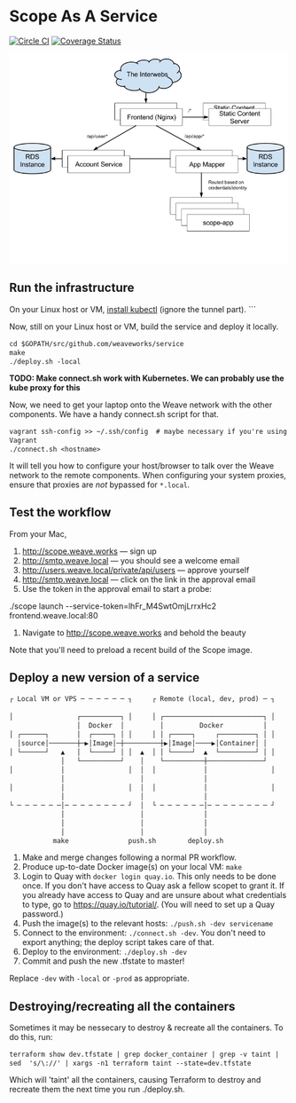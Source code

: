 # Scope As A Service

[![Circle CI](https://circleci.com/gh/weaveworks/service/tree/master.svg?style=shield)](https://circleci.com/gh/weaveworks/service/tree/master) [![Coverage Status](https://coveralls.io/repos/weaveworks/service/badge.svg?branch=coverage&service=github&t=6Kr25T)](https://coveralls.io/github/weaveworks/service?branch=coverage)

![Architecture](docs/architecture.png)

## Run the infrastructure

On your Linux host or VM,
[install kubectl](http://kubernetes.io/v1.0/docs/getting-started-guides/aws/kubectl.html)
(ignore the tunnel part).  ```

Now, still on your Linux host or VM, build the service and deploy it locally.

```
cd $GOPATH/src/github.com/weaveworks/service
make
./deploy.sh -local
```

**TODO: Make connect.sh work with Kubernetes. We can probably use the kube proxy for this**

Now, we need to get your laptop onto the Weave network with the other components.
We have a handy connect.sh script for that.

```
vagrant ssh-config >> ~/.ssh/config  # maybe necessary if you're using Vagrant
./connect.sh <hostname>
```

It will tell you how to configure your host/browser to talk over the Weave network to the remote components.
When configuring your system proxies, ensure that proxies are *not* bypassed for `*.local`.

## Test the workflow

From your Mac,

1. http://scope.weave.works — sign up
1. http://smtp.weave.local — you should see a welcome email
1. http://users.weave.local/private/api/users — approve yourself
1. http://smtp.weave.local — click on the link in the approval email
1. Use the token in the approval email to start a probe:

  ./scope launch --service-token=lhFr_M4SwtOmjLrrxHc2 frontend.weave.local:80

1. Navigate to http://scope.weave.works and behold the beauty

Note that you'll need to preload a recent build of the Scope image.

## Deploy a new version of a service

```
┌ Local VM or VPS ─ ─ ─ ─ ─ ─ ┐     ┌ Remote (local, dev, prod) ─ ┐

│                ┌──────────┐ │     │ ┌─────────────────────────┐ │
                 │  Docker  │         │         Docker          │
│ ┌──────┐       │  ┌─────┐ │ │     │ │ ┌─────┐     ┌─────────┐ │ │
  │source│───────┼─▶│Image│─┼─────────┼▶│Image│────▶│Container│ │
│ └──────┘   ▲   │  └─────┘ │ │  ▲  │ │ └─────┘  ▲  └─────────┘ │ │
             │   └──────────┘    │    └──────────┼──────────────┘
│            │                │  │  │            │                │
             │                   │               │
│            │                │  │  │            │                │
             │                   │               │
└ ─ ─ ─ ─ ─ ─│─ ─ ─ ─ ─ ─ ─ ─ ┘  │  └ ─ ─ ─ ─ ─ ─│─ ─ ─ ─ ─ ─ ─ ─ ┘
             │                   │               │
             │                   │               │
             │                   │               │
           make               push.sh        deploy.sh
```

1. Make and merge changes following a normal PR workflow.
1. Produce up-to-date Docker image(s) on your local VM: `make`
1. Login to Quay with `docker login quay.io`. This only needs to be done once.
   If you don't have access to Quay ask a fellow scopet to grant it. If you
   already have access to Quay and are unsure about what credentials to type,
   go to https://quay.io/tutorial/. (You will need to set up a Quay password.)
1. Push the image(s) to the relevant hosts: `./push.sh -dev servicename`
1. Connect to the environment: `./connect.sh -dev`. You don't need to export
   anything; the deploy script takes care of that.
1. Deploy to the environment: `./deploy.sh -dev`
1. Commit and push the new .tfstate to master!

Replace `-dev` with `-local` or `-prod` as appropriate.

## Destroying/recreating all the containers

Sometimes it may be nessecary to destroy & recreate all the containers.
To do this, run:

```
terraform show dev.tfstate | grep docker_container | grep -v taint | sed  's/\://' | xargs -n1 terraform taint --state=dev.tfstate
```

Which will 'taint' all the containers, causing Terraform to destroy and
recreate them the next time you run ./deploy.sh.
